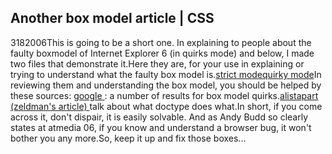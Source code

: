 <article><h2>Another box model article &#124; CSS</h2><time><span class="day">31</span><span class="month">8</span><span class="year">2006</span></time>This is going to be a short one. In explaining to people about the faulty boxmodel of Internet Explorer 6 (in quirks mode) and below, I made two files that demonstrate it.Here they are, for your use in explaining or trying to understand what the faulty box model is.<a id="p172" onmousedown="selectLink(172);" href="http://www.wnas.nl/wp-content/uploads/2006/08/boxModelStrick.html">strict mode</a><a id="p172" onmousedown="selectLink(172);" href="http://www.wnas.nl/wp-content/uploads/2006/08/boxModelStrick.html"></a><a id="p171" onmousedown="selectLink(171);" href="http://www.wnas.nl/wp-content/uploads/2006/08/boxModelQuirky.html">quirky mode</a>In reviewing them and understanding the box model, you should be helped by these sources: <a title="search result" href="http://www.google.nl/search?q=ie+quirky+box+model">google </a> : a number of results for box model quirks.<a title="alistapart" href="http://www.alistapart.com/articles/doctype/">alistapart (zeldman's article) </a> talk about what doctype does what.In short, if you come across it, don't dispair, it is easily solvable. And as Andy Budd so clearly states at atmedia 06, if you know and understand a browser bug, it won't bother you any more.So, keep it up and fix those boxes...<ul></ul></article>